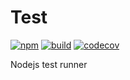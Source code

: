 # Test

[![npm](https://badge.fury.io/js/%40dmail%2Ftest.svg)](https://badge.fury.io/js/%40dmail%2Ftest)
[![build](https://travis-ci.org/dmail/test.svg?branch=master)](http://travis-ci.org/dmail/test)
[![codecov](https://codecov.io/gh/dmail/test/branch/master/graph/badge.svg)](https://codecov.io/gh/dmail/test)

Nodejs test runner
